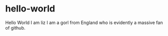 # hello-world
Hello World I am liz
I am a gorl from England who is evidently a massive fan of github.
